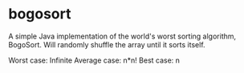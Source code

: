 # bogosort

A simple Java implementation of the world's worst sorting algorithm, BogoSort.
Will randomly shuffle the array until it sorts itself.

Worst case: Infinite
Average case: n*n!
Best case: n
